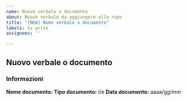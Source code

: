 ```yaml
---
name: Nuovo verbale o documento
about: Nuovo verbale da aggiungere alla repo
title: "[NEW] Nome verbale o documento"
labels: to write
assignees: ''

---
```


## Nuovo verbale o documento

### Informazioni

**Nome documento:** 
**Tipo documento:** i/e
**Data documento:** aaaa/gg/mm
